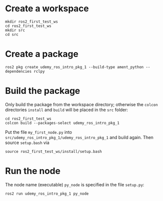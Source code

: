 
# Create a workspace

    mkdir ros2_first_test_ws
    cd ros2_first_test_ws
    mkdir src
    cd src

# Create a package    

    ros2 pkg create udemy_ros_intro_pkg_1 --build-type ament_python --dependencies rclpy
    
# Build the package

Only build the package from the workspace directory; otherwise the `colcon` directories `install` and `build` will be placed in the `src` folder:

    cd ros2_first_test_ws
    colcon build --packages-select udemy_ros_intro_pkg_1

Put the file `my_first_node.py` into `src/udemy_ros_intro_pkg_1/udemy_ros_intro_pkg_1` and build again. Then source `setup.bash` via

    source ros2_first_test_ws/install/setup.bash

# Run the node

The node name (executable) `py_node` is specified in the file `setup.py`:

    ros2 run udemy_ros_intro_pkg_1 py_node
